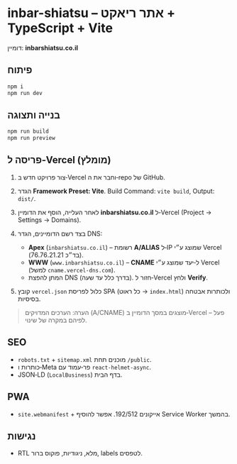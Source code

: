 # inbar-shiatsu – אתר ריאקט + TypeScript + Vite

דומיין: **inbarshiatsu.co.il**

## פיתוח
```bash
npm i
npm run dev
```

## בנייה ותצוגה
```bash
npm run build
npm run preview
```

## פריסה ל‑Vercel (מומלץ)
1. צור פרויקט חדש ב‑Vercel וחבר את ה‑repo של GitHub.
2. הגדר **Framework Preset: Vite**. Build Command: `vite build`, Output: `dist/`.
3. לאחר העלייה, הוסף את הדומיין **inbarshiatsu.co.il** ל‑Vercel (Project → Settings → Domains).
4. בצד רשם הדומיינים, הגדר DNS:

   - **Apex** (`inbarshiatsu.co.il`) – רשומת **A/ALIAS** ל‑IP שמוצג ע״י Vercel (בד״כ 76.76.21.21).  
   - **WWW** (`www.inbarshiatsu.co.il`) – **CNAME** ל‑יעד שמוצג ע״י Vercel (למשל `cname.vercel-dns.com`).  
   - המתן להפצת DNS (בדרך כלל עד שעה). חזור ל‑Vercel ולחץ **Verify**.

5. קובץ `vercel.json` כלול לפריסת SPA (כל ראוט → `index.html`) ולכותרות אבטחה בסיסיות.

> הערה: הערכים המדויקים (A/CNAME) מוצגים במסך הדומיין ב‑Vercel – פעל לפיהם במקרה של שינוי.
 
## SEO
- `robots.txt` + `sitemap.xml` מוכנים תחת `/public`.  
- כותרות ו‑Meta פר‑עמוד עם `react-helmet-async`.  
- JSON‑LD (`LocalBusiness`) בדף הבית.

## PWA
- `site.webmanifest` + אייקונים 192/512. אפשר להוסיף Service Worker בהמשך.

## נגישות
- RTL מלא, ניגודיות, פוקוס ברור, labels לטפסים.

